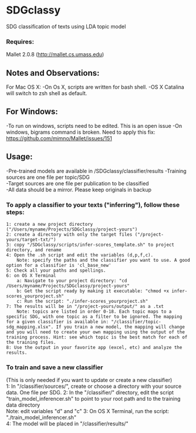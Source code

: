 # SDGclassy
SDG classification of texts using LDA topic model

### Requires:
Mallet 2.0.8 (http://mallet.cs.umass.edu)


## Notes and Observations:  
For Mac OS X:
-On Os X, scripts are written for bash shell. 
-OS X Catalina will switch to zsh shell as default.

## For Windows:
-To run on windows, scripts need to be edited. This is an open issue
-On windows, bigrams command is broken. Need to apply this fix: https://github.com/mimno/Mallet/issues/151    

## Usage:
-Pre-trained models are available in /SDGclassy/classifier/results
-Training sources are one file per topic/SDG  
-Target sources are one file per publication to be classified  
-All data should be a mirror. Please keep originals in backup  

### To apply a classifier to your texts ("inferring"), follow these steps:
	1: create a new project directory ("/Users/myname/Projects/SDGclassy/project-yours")
	2: create a directory with only the target files ("/project-yours/target-txt/")
	3: copy "/SDGclassy/scripts/infer-scores_template.sh" to project directory, and rename
	4: Open the .sh script and edit the variables (d,p,f,c). 
		Note: specify the paths and the classifier you want to use. A good option for a classifier is 'cl_base_new'
	5: Check all your paths and spellings. 
	6: on OS X Terminal
		a: Navigate to your project directory: "cd /Users/myname/Projects/SDGclassy/project-yours"
		b: Get the script ready by making it executable: "chmod +x infer-scores_yourproject.sh"
		c: Run the script: "./infer-scores_yourproject.sh"
	7: The results will be in "/project-yours/output/" as a .txt
		Note: topics are listed in order 0-18. Each topic maps to a specific SDG, with one topic as a filter to be ignored. The mapping for a given classifier is available in: "/classifier/topic-sdg_mapping.xlsx". If you train a new model, the mapping will change and you will need to create your own mapping using the output of the training process. Hint: see which topic is the best match for each of the training files.
	8: Use the output in your favorite app (excel, etc) and analyze the results.
		
### To train and save a new classifier  
(This is only needed if you want to update or create a new classifier)  
	1: In "/classifier/sources/", create or choose a directory with your source data. One file per SDG.
	2: In the "/classifier/" directory, edit the script "train_model_inferencer.sh" to point to your root path and to the training data directory  
		Note: edit variables "d" and "c"
	3: On OS X Terminal, run the script: "./train_model_inferencer.sh"  
	4: The model will be placed in "/classifier/results/"


